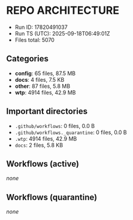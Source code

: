 # REPO ARCHITECTURE
- Run ID: 17820491037
- Run TS (UTC): 2025-09-18T06:49:01Z
- Files total: 5070

## Categories
- **config**: 65 files, 87.5 MB
- **docs**: 4 files, 7.5 KB
- **other**: 87 files, 5.8 MB
- **wtp**: 4914 files, 42.9 MB

## Important directories
- `.github/workflows`: 0 files, 0.0 B
- `.github/workflows._quarantine`: 0 files, 0.0 B
- `.wtp`: 4914 files, 42.9 MB
- `docs`: 2 files, 5.8 KB

## Workflows (active)
_none_

## Workflows (quarantine)
_none_
